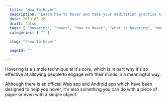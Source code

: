 ```yaml
---
  title: "How To Hover"
  description: "Learn how to hover and take your meditation practice to the next level."
  date: 2019-05-28
  draft: false
  tags: [ "hovering", "hover", "how to hover", "what is hovering", "meditation", "meditation technique", "porn addiction recovery", "neverfap deluxe", "neverfap" ]
  categories: [ "" ]

  slug: "/how-to-hover"

  pageId: ""

---
```


Hovering is a simple technique at it's core, which is in part why it's so effective at allowing people to engage with their minds in a meaningful way.

Although there is an official Web app and Android app which have been designed to help you hover, it's also something you can do with a piece of paper or even with a simple object.


